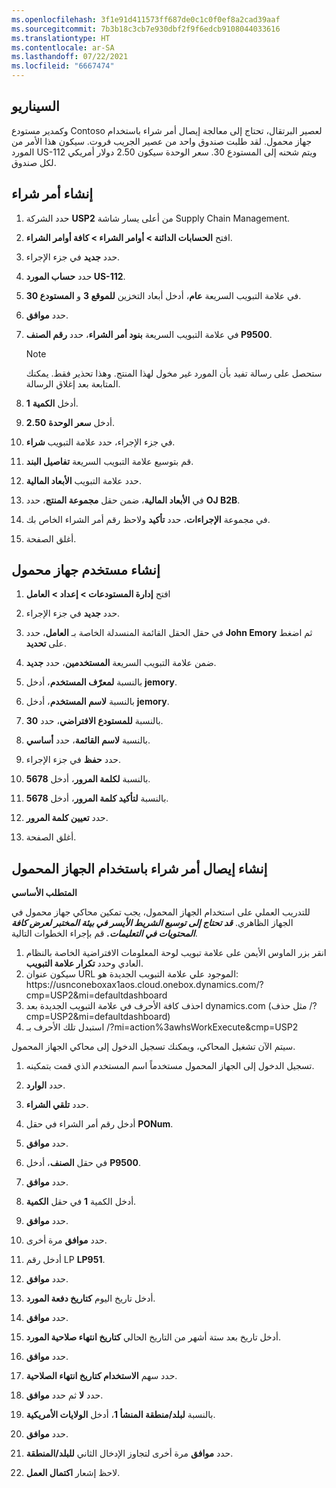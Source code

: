 ```yaml
---
ms.openlocfilehash: 3f1e91d411573ff687de0c1c0f0ef8a2cad39aaf
ms.sourcegitcommit: 7b3b18c3cb7e930dbf2f9f6edcb9108044033616
ms.translationtype: HT
ms.contentlocale: ar-SA
ms.lasthandoff: 07/22/2021
ms.locfileid: "6667474"
---
```

## <a name="scenario"></a>السيناريو 
وكمدير مستودع Contoso لعصير البرتقال، تحتاج إلى معالجة إيصال أمر شراء باستخدام جهاز محمول. لقد طلبت صندوق واحد من عصير الجريب فروت. سيكون هذا الأمر من المورد US-112 ويتم شحنه إلى المستودع 30. سعر الوحدة سيكون 2.50 دولار أمريكي لكل صندوق.

## <a name="create-a-purchase-order"></a>إنشاء أمر شراء

1.  حدد الشركة **USP2** من أعلى يسار شاشة Supply Chain Management.
2.  افتح **الحسابات الدائنة > أوامر الشراء > كافة أوامر الشراء**.

2.  حدد **جديد** في جزء الإجراء.

3.  حدد **حساب المورد US-112**.

4.  في علامة التبويب السريعة **عام**، أدخل أبعاد التخزين **للموقع 3** و **المستودع 30**.

5.  حدد **موافق**.

6.  في علامة التبويب السريعة **بنود أمر الشراء**، حدد **رقم الصنف P9500**.

    > [!NOTE]
    > ستحصل على رسالة تفيد بأن المورد غير مخول لهذا المنتج. وهذا تحذير فقط. يمكنك المتابعة بعد إغلاق الرسالة. 

7.  أدخل **الكمية** **1**.

8.  أدخل **سعر الوحدة** **2.50**.

9.  في جزء الإجراء، حدد علامة التبويب **شراء**.
10. قم بتوسيع علامة التبويب السريعة **تفاصيل البند**.
11. حدد علامة التبويب **الأبعاد المالية**.
12. في **الأبعاد المالية**، ضمن حقل **مجموعة المنتج**، حدد **OJ B2B**.

10. في مجموعة **الإجراءات**، حدد **تأكيد** ولاحظ رقم أمر الشراء الخاص بك.

12. أغلق الصفحة.

## <a name="create-a-mobile-device-user"></a>إنشاء مستخدم جهاز محمول 

1.  افتح **إدارة المستودعات > إعداد > العامل**

2.  حدد **جديد** في جزء الإجراء.

3.  في حقل الحقل القائمة المنسدلة الخاصة بـ **العامل**، حدد **John Emory** ثم اضغط على **تحديد**.

4.  ضمن علامة التبويب السريعة **المستخدمين**، حدد **جديد**.

5.  بالنسبة **لمعرّف المستخدم**، أدخل **jemory**.

6.  بالنسبة **لاسم المستخدم**، أدخل **jemory**.

7.  بالنسبة **للمستودع الافتراضي**، حدد **30**.

8.  بالنسبة **لاسم القائمة**، حدد **أساسي**.

9.  حدد **حفظ** في جزء الإجراء.

10. بالنسبة **لكلمة المرور**، أدخل **5678**.

11. بالنسبة **لتأكيد كلمة المرور**، أدخل **5678**.

12. حدد **تعيين كلمة المرور**.

13. أغلق الصفحة.


## <a name="create-a-purchase-order-receipt-by-using-the-mobile-device"></a>إنشاء إيصال أمر شراء باستخدام الجهاز المحمول

**المتطلب الأساسي**

للتدريب العملي على استخدام الجهاز المحمول، يجب تمكين محاكي جهاز محمول في الجهاز الظاهري. 
***قد تحتاج إلى توسيع الشريط الأيسر في بيئة المختبر لعرض كافة المحتويات في التعليمات.***
قم بإجراء الخطوات التالية.

1.  انقر بزر الماوس الأيمن على علامة تبويب لوحة المعلومات الافتراضية الخاصة بالنظام العادي وحدد **تكرار علامة التبويب**.
2.  سيكون عنوان URL الموجود علي علامة التبويب الجديدة هو: https:\//usnconeboxax1aos.cloud.onebox.dynamics.com/?cmp=USP2&mi=defaultdashboard
3.  احذف كافة الأحرف في علامة التبويب الجديدة بعد dynamics.com (مثل حذف /?cmp=USP2&mi=defaultdashboard)
4.  استبدل تلك الأحرف بـ /?mi=action%3awhsWorkExecute&cmp=USP2

سيتم الآن تشغيل المحاكي، ويمكنك تسجيل الدخول إلى محاكي الجهاز المحمول.


1.  تسجيل الدخول إلى الجهاز المحمول مستخدماً اسم المستخدم الذي قمت بتمكينه.

2.  حدد **الوارد**.

3.  حدد **تلقي الشراء**.

4.  أدخل رقم أمر الشراء في حقل **PONum**.

5.  حدد **موافق**.

6.  في حقل **الصنف**، أدخل **P9500**. 

7.  حدد **موافق**.

8.  أدخل الكمية **1** في حقل **الكمية**.

9.  حدد **موافق**.

10. حدد **موافق** مرة أخرى.

11. أدخل رقم LP **LP951**.

12. حدد **موافق**.

13. أدخل تاريخ اليوم **كتاريخ دفعة المورد**.

14. حدد **موافق**.

15. أدخل تاريخ بعد ستة أشهر من التاريخ الحالي **كتاريخ انتهاء صلاحية المورد**.

16. حدد **موافق**.

17. حدد سهم **الاستخدام كتاريخ انتهاء الصلاحية**.

18. حدد **لا** ثم حدد **موافق**.

19. بالنسبة **لبلد/منطقة المنشأ 1**، أدخل **الولايات الأمريكية**.

20. حدد **موافق**.

21. حدد **موافق** مرة أخرى لتجاوز الإدخال الثاني **للبلد/المنطقة**.

22. لاحظ إشعار **اكتمال العمل**. 
